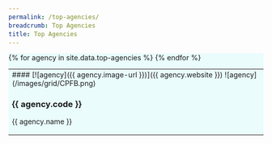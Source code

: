 ```yaml
---
permalink: /top-agencies/
breadcrumb: Top Agencies
title: Top Agencies
---
```


<section class="bp-section" style="background-color:#EAFCFC" id="top-a">
<table>
{% for agency in site.data.top-agencies %}
  <td>
  ####  [![agency]({{ agency.image-url }})]({{ agency.website }})   
    ![agency](/images/grid/CPFB.png)
    <h3> {{ agency.code }} </h3>
    <p> {{ agency.name }} </p>
  </td>
{% endfor %}
</table>
</section>


